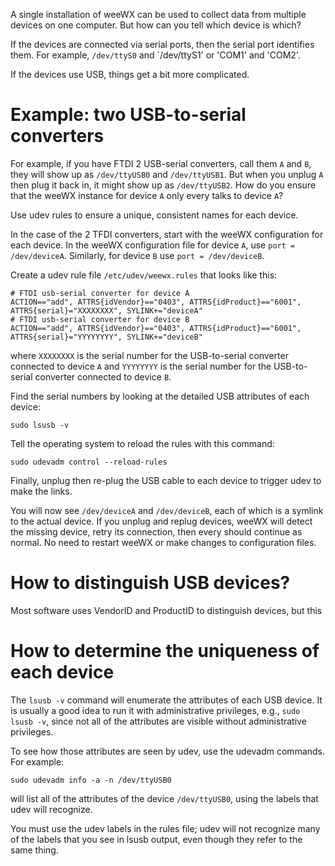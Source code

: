 A single installation of weeWX can be used to collect data from multiple devices on one computer.  But how can you tell which device is which?

If the devices are connected via serial ports, then the serial port identifies them.  For example, `/dev/ttyS0` and `/dev/ttyS1' or 'COM1' and 'COM2'.

If the devices use USB, things get a bit more complicated.

# Example: two USB-to-serial converters

For example, if you have FTDI 2 USB-serial converters, call them `A` and `B`, they will show up as `/dev/ttyUSB0` and `/dev/ttyUSB1`.  But when you unplug `A` then plug it back in, it might show up as `/dev/ttyUSB2`.  How do you ensure that the weeWX instance for device `A` only every talks to device `A`?

Use udev rules to ensure a unique, consistent names for each device.

In the case of the 2 TFDI converters, start with the weeWX configuration for each device.  In the weeWX configuration file for device `A`, use `port = /dev/deviceA`.  Similarly, for device `B` use `port = /dev/deviceB`.

Create a udev rule file `/etc/udev/weewx.rules` that looks like this:

```
# FTDI usb-serial converter for device A
ACTION=="add", ATTRS{idVendor}=="0403", ATTRS{idProduct}=="6001", ATTRS{serial}="XXXXXXXX", SYLINK+="deviceA"
# FTDI usb-serial converter for device B
ACTION=="add", ATTRS{idVendor}=="0403", ATTRS{idProduct}=="6001", ATTRS{serial}="YYYYYYYY", SYLINK+="deviceB"
```
where `XXXXXXXX` is the serial number for the USB-to-serial converter connected to device `A` and `YYYYYYYY` is the serial number for the USB-to-serial converter connected to device `B`.

Find the serial numbers by looking at the detailed USB attributes of each device:

`sudo lsusb -v`

Tell the operating system to reload the rules with this command:

`sudo udevadm control --reload-rules`

Finally, unplug then re-plug the USB cable to each device to trigger udev to make the links.

You will now see `/dev/deviceA` and `/dev/deviceB`, each of which is a symlink to the actual device.  If you unplug and replug devices, weeWX will detect the missing device, retry its connection, then every should continue as normal.  No need to restart weeWX or make changes to configuration files.

# How to distinguish USB devices?

Most software uses VendorID and ProductID to distinguish devices, but this 

# How to determine the uniqueness of each device

The `lsusb -v` command will enumerate the attributes of each USB device.  It is usually a good idea to run it with administrative privileges, e.g., `sudo lsusb -v`, since not all of the attributes are visible without administrative privileges.

To see how those attributes are seen by udev, use the udevadm commands.  For example:

`sudo udevadm info -a -n /dev/ttyUSB0`

will list all of the attributes of the device `/dev/ttyUSB0`, using the labels that udev will recognize.

You must use the udev labels in the rules file; udev will not recognize many of the labels that you see in lsusb output, even though they refer to the same thing.
